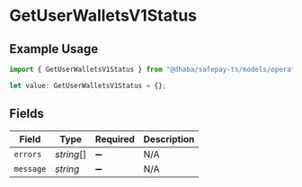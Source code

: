 # GetUserWalletsV1Status

## Example Usage

```typescript
import { GetUserWalletsV1Status } from "@dhaba/safepay-ts/models/operations";

let value: GetUserWalletsV1Status = {};
```

## Fields

| Field              | Type               | Required           | Description        |
| ------------------ | ------------------ | ------------------ | ------------------ |
| `errors`           | *string*[]         | :heavy_minus_sign: | N/A                |
| `message`          | *string*           | :heavy_minus_sign: | N/A                |